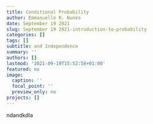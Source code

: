 ```yaml
---
title: Conditional Probability
author: Emmanuelle R. Nunes
date: September 19 2021
slug: September 19 2021-introduction-to-probability
categories: []
tags: []
subtitle: and Independence
summary: ''
authors: []
lastmod: '2021-09-19T15:52:58+01:00'
featured: no
image:
  caption: ''
  focal_point: ''
  preview_only: no
projects: []
---
```


ndandkdla
